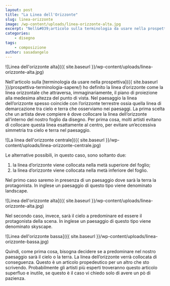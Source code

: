 ```yaml
---
layout: post
title: "La Linea dell'Orizzonte"
slug: linea-orizzonte
image: /wp-content/uploads/linea-orizzonte-alta.jpg
excerpt: "Nell&#039;articolo sulla terminologia da usare nella prospettiva ho definito la linea d’orizzonte come la linea orizzontale che attraversa, immaginariamente,"
categories:
    - disegno
tags:
    - composizione
author: sasadangelo
---
```


![Linea dell'orizzonte alta]({{ site.baseurl }}/wp-content/uploads/linea-orizzonte-alta.jpg)

Nell'articolo sulla [terminologia da usare nella prospettiva]({{ site.baseurl }}/prospettiva-terminologia-sapere/) ho definito la linea d’orizzonte come la linea orizzontale che attraversa, immaginariamente, il piano di proiezione alla medesima altezza del punto di vista. Nel paesaggio la linea dell’orizzonte spesso coincide con l’orizzonte terrestre ossia quella linea di demarcazione tra cielo e terra che osserviamo nei paesaggi. La prima scelta che un artista deve compiere è dove collocare la linea dell’orizzonte all’interno del nostro foglio da disegno. Per prima cosa, molti artisti evitano di collocare questa linea esattamente al centro, per evitare un’eccessiva simmetria tra cielo e terra nel paesaggio.

![La linea dell'orizzonte centrale]({{ site.baseurl }}/wp-content/uploads/linea-orizzonte-centrale.jpg)

Le alternative possibili, in questo caso, sono soltanto due:

1. la linea d’orizzonte viene collocata nella metà superiore del foglio;
2. la linea d’orizzonte viene collocata nella metà inferiore del foglio.

Nel primo caso saremo in presenza di un paesaggio dove sarà la terra la protagonista. In inglese un paesaggio di questo tipo viene denominato landscape.

![Linea dell'orizzonte alta]({{ site.baseurl }}/wp-content/uploads/linea-orizzonte-alta.jpg)

Nel secondo caso, invece, sarà il cielo a predominare ed essere il protagonista della scena. In inglese un paesaggio di questo tipo viene denominato skyscape.

![Linea dell'orizzonte bassa]({{ site.baseurl }}/wp-content/uploads/linea-orizzonte-bassa.jpg)

Quindi, come prima cosa, bisogna decidere se a predominare nel nostro paesaggio sarà il cielo o la terra. La linea dell’orizzonte verrà collocata di conseguenza. Questo è un articolo propedeutico per un altro che sto scrivendo. Probabilmente gli artisti più esperti troveranno questo articolo superfluo e inutile, se questo è il caso vi chiedo solo di avere un pò di pazienza.
